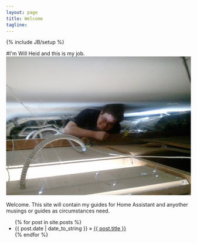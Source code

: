 ```yaml
---
layout: page
title: Welcome
tagline: 
---
```

{% include JB/setup %}

#I'm Will Heid and this is my job.
<img src="assets/img/running_fibre.jpg">
<p> Welcome. This site will contain my guides for Home Assistant and anyother musings or guides as circumstances need.


<ul class="posts">
  {% for post in site.posts %}
    <li><span>{{ post.date | date_to_string }}</span> &raquo; <a href="{{ BASE_PATH }}{{ post.url }}">{{ post.title }}</a></li>
  {% endfor %}
</ul>

